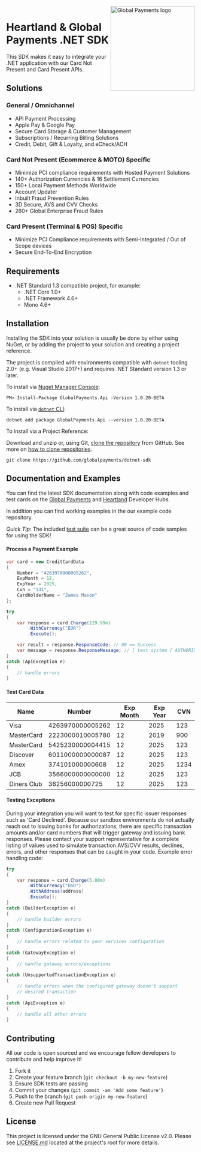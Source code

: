 <a href="https://github.com/globalpayments" target="_blank">
	<img src="https://developer.globalpay.com/static/media/logo.dab7811d.svg" alt="Global Payments logo" title="Global Payments" align="right" width="225" />
</a>

# Heartland & Global Payments .NET SDK

This SDK makes it easy to integrate your .NET application with our Card Not Present and Card Present APIs. 

## Solutions

### General / Omnichannel

* API Payment Processing
* Apple Pay & Google Pay
* Secure Card Storage & Customer Management
* Subscriptions / Recurring Billing Solutions
* Credit, Debit, Gift & Loyalty, and eCheck/ACH

### Card Not Present (Ecommerce & MOTO) Specific

* Minimize PCI compliance requirements with Hosted Payment Solutions 
* 140+ Authorization Currencies & 16 Settlement Currencies
* 150+ Local Payment Methods Worldwide
* Account Updater
* Inbuilt Fraud Prevention Rules
* 3D Secure, AVS and CVV Checks
* 260+ Global Enterprise Fraud Rules

### Card Present (Terminal & POS) Specific

* Minimize PCI Compliance requirements with Semi-Integrated / Out of Scope devices
* Secure End-To-End Encryption

## Requirements

- .NET Standard 1.3 compatible project, for example:
    - .NET Core 1.0+
    - .NET Framework 4.6+
    - Mono 4.6+

## Installation

Installing the SDK into your solution is usually be done by either using NuGet, or by adding the project to your solution and creating a project reference.

The project is compiled with environments compatible with `dotnet` tooling 2.0+ (e.g. Visual Studio 2017+) and requires .NET Standard version 1.3 or later.

To install via [Nuget Manager Console](https://docs.nuget.org/consume/package-manager-console):

```
PM> Install-Package GlobalPayments.Api -Version 1.0.20-BETA
```

To install via [`dotnet` CLI](https://docs.microsoft.com/en-us/dotnet/core/tools/):

```
dotnet add package GlobalPayments.Api --version 1.0.20-BETA
```

To install via a Project Reference:

Download and unzip or, using Git, [clone the repository](https://github.com/globalpayments/dotnet-sdk) from GitHub. See more on [how to clone repositories](https://help.github.com/articles/cloning-a-repository/).

```
git clone https://github.com/globalpayments/dotnet-sdk
```

## Documentation and Examples

You can find the latest SDK documentation along with code examples and test cards on the [Global Payments](https://developer.realexpayments.com) and [Heartland](https://developer.heartlandpaymentsystems.com/documentation) Developer Hubs.

In addition you can find working examples in the our example code repository.

*Quick Tip*: The included [test suite](https://github.com/globalpayments/dotnet-sdk/tree/master/tests/GlobalPayments.Api.Tests) can be a great source of code samples for using the SDK!

#### Process a Payment Example

```csharp
var card = new CreditCardData
{
    Number = "4263970000005262",
    ExpMonth = 12,
    ExpYear = 2025,
    Cvn = "131",
    CardHolderName = "James Mason"
};

try
{
    var response = card.Charge(129.99m)
        .WithCurrency("EUR")
        .Execute();

    var result = response.ResponseCode; // 00 == Success
    var message = response.ResponseMessage; // [ test system ] AUTHORISED
}
catch (ApiException e)
{
    // handle errors
}
```

#### Test Card Data

Name        | Number           | Exp Month | Exp Year | CVN
----------- | ---------------- | --------- | -------- | ----
Visa        | 4263970000005262 | 12        | 2025     | 123
MasterCard  | 2223000010005780 | 12        | 2019     | 900
MasterCard  | 5425230000004415 | 12        | 2025     | 123
Discover    | 6011000000000087 | 12        | 2025     | 123
Amex        | 374101000000608  | 12        | 2025     | 1234
JCB         | 3566000000000000 | 12        | 2025     | 123
Diners Club | 36256000000725   | 12        | 2025     | 123

#### Testing Exceptions

During your integration you will want to test for specific issuer responses such as 'Card Declined'. Because our sandbox environments do not actually reach out to issuing banks for authorizations, there are specific transaction amounts and/or card numbers that will trigger gateway and issuing bank responses. Please contact your support representative for a complete listing of values used to simulate transaction AVS/CVV results, declines, errors, and other responses that can be caught in your code. Example error handling code:

```csharp
try
{
    var response = card.Charge(5.00m)
        .WithCurrency("USD")
        .WithAddress(address)
        .Execute();
}
catch (BuilderException e)
{
    // handle builder errors
}
catch (ConfigurationException e)
{
    // handle errors related to your services configuration
}
catch (GatewayException e)
{
    // handle gateway errors/exceptions
}
catch (UnsupportedTransactionException e)
{
    // handle errors when the configured gateway doesn't support
    // desired transaction
}
catch (ApiException e)
{
    // handle all other errors
}
```

## Contributing

All our code is open sourced and we encourage fellow developers to contribute and help improve it!

1. Fork it
2. Create your feature branch (`git checkout -b my-new-feature`)
3. Ensure SDK tests are passing
4. Commit your changes (`git commit -am 'Add some feature'`)
5. Push to the branch (`git push origin my-new-feature`)
6. Create new Pull Request

## License

This project is licensed under the GNU General Public License v2.0. Please see [LICENSE.md](LICENSE.md) located at the project's root for more details.
